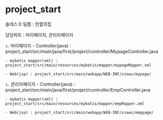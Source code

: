 # project_start

솔데스크 팀플 : 헌혈의집

담당파트 : 마이페이지, 관리자페이지

  ㄴ 마이페이지
    - Controller(java) : project_start/src/main/java/first/project/controller/MypageController.java
    
    - mybatis mapper(xml) : project_start/src/main/resources/mybatis/mapper/mypageMapper.xml
    
    - Web(jsp) : project_start/src/main/webapp/WEB-INF/views/mypage/
    
    
  ㄴ 관리자페이지
    - Controller(java) : project_start/src/main/java/first/project/controller/EmpController.java
    
    - mybatis mapper(xml) : project_start/src/main/resources/mybatis/mapper/empMapper.xml
    
    - Web(jsp) : project_start/src/main/webapp/WEB-INF/views/emppage/
